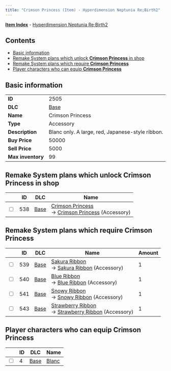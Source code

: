 ```yaml
---
title: "Crimson Princess (Item) - Hyperdimension Neptunia Re;Birth2"
---
```


[**Item Index**](/neptunia/rb2/item/index.html) - [Hyperdimension Neptunia Re;Birth2](/neptunia/rb2)

## Contents

- [Basic information](#basic-information)
- [Remake System plans which unlock **Crimson Princess** in shop](#remake-system-plans-which-unlock-crimson-princess-in-shop)
- [Remake System plans which require **Crimson Princess**](#remake-system-plans-which-require-crimson-princess)
- [Player characters who can equip **Crimson Princess**](#player-characters-who-can-equip-crimson-princess)

## Basic information

|   |   |
| -- | -- |
| **ID** | 2505 |
| **DLC** | [Base](/neptunia/rb2/dlc/0-base.html) |
| **Name** | Crimson Princess |
| **Type** | Accessory |
| **Description** | Blanc only. A large, red, Japanese-style ribbon. |
| **Buy Price** | 50000 |
| **Sell Price** | 5000 |
| **Max inventory** | 99 |

## Remake System plans which unlock **Crimson Princess** in shop

|    | ID | DLC | Name |
| -- | -- | --- | ---- |
| <input type="checkbox" id="rb2-remake-0-538" class="trackbox" /> | 538 | [Base](/neptunia/rb2/dlc/0-base.html) | [Crimson Princess](/neptunia/rb2/remake/0-538-crimson-princess.html)<br />→ [Crimson Princess](/neptunia/rb2/item/0-2505-crimson-princess.html) (Accessory) |

## Remake System plans which require **Crimson Princess**

|    | ID | DLC | Name | Amount |
| -- | -- | --- | ---- | ------ |
| <input type="checkbox" id="rb2-remake-0-539" class="trackbox" /> | 539 | [Base](/neptunia/rb2/dlc/0-base.html) | [Sakura Ribbon](/neptunia/rb2/remake/0-539-sakura-ribbon.html)<br />→ [Sakura Ribbon](/neptunia/rb2/item/0-2506-sakura-ribbon.html) (Accessory) | 1 |
| <input type="checkbox" id="rb2-remake-0-540" class="trackbox" /> | 540 | [Base](/neptunia/rb2/dlc/0-base.html) | [Blue Ribbon](/neptunia/rb2/remake/0-540-blue-ribbon.html)<br />→ [Blue Ribbon](/neptunia/rb2/item/0-2507-blue-ribbon.html) (Accessory) | 1 |
| <input type="checkbox" id="rb2-remake-0-541" class="trackbox" /> | 541 | [Base](/neptunia/rb2/dlc/0-base.html) | [Snowy Ribbon](/neptunia/rb2/remake/0-541-snowy-ribbon.html)<br />→ [Snowy Ribbon](/neptunia/rb2/item/0-2508-snowy-ribbon.html) (Accessory) | 1 |
| <input type="checkbox" id="rb2-remake-0-543" class="trackbox" /> | 543 | [Base](/neptunia/rb2/dlc/0-base.html) | [Strawberry Ribbon](/neptunia/rb2/remake/0-543-strawberry-ribbon.html)<br />→ [Strawberry Ribbon](/neptunia/rb2/item/0-2510-strawberry-ribbon.html) (Accessory) | 1 |

## Player characters who can equip **Crimson Princess**

|    | ID | DLC | Name |
| -- | -- | --- | ---- |
| <input type="checkbox" id="rb2-player-0-4" class="trackbox" /> | 4 | [Base](/neptunia/rb2/dlc/0-base.html) | [Blanc](/neptunia/rb2/player/0-4-blanc.html) |